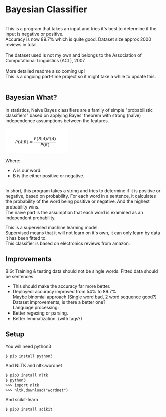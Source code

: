 # Bayesian Classifier
<br>
This is a program that takes an input and tries it's best to determine if the input is negative or positive.<br>
Accuracy is now 89.7% which is quite good. Dataset size approx 2000 reviews in total.<br>
<br>
The dataset used is not my own and belongs to the Association of Computational Linguistics (ACL), 2007<br>
<br>
More detailed readme also coming up!<br>
This is a ongoing part-time project so it might take a while to update this.<br>
<br>

## Bayesian What?
In statistics, Naive Bayes classifiers are a family of simple "probabilistic classifiers" based on applying Bayes' theorem with strong (naïve) independence assumptions between the features.<br>

<img src="assets/bayesian_equation.png" width="200" title="Bayes Theorem Equation">

Where:<br>
* A is our word.<br>
* B is the either positive or negative.<br><br>


In short, this program takes a string and tries to determine if it is positive or negative, based on probability. For each word in a sentence, it calculates the probability of the word being positive or negative. And the highest probability wins.<br>
The naive part is the assumption that each word is examined as an independent probability.<br>

This is a supervised machine learning model.<br>
Supervised means that it will not learn on it's own, it can only learn by data it has been fitted to.<br>
This classifier is based on electronics reviews from amazon.<br>

## Improvements
BIG: Training & testing data should not be single words. Fitted data should be sentences.<br>
* This should make the accuracy far more better.<br>
* Deployed: accuracy improved from 54% to 89.7%<br>
Maybe binomial approach (Single word bad, 2 word sequence good?)<br>
Dataset improvements, is there a better one?<br>
Language processing:<br>
* Better regexing or parsing.<br>
* Better lemmatization. (with tags?)<br>

## Setup
You will need python3
```
$ pip install python3
```

And NLTK and nltk.wordnet
```
$ pip3 install nltk
$ python3
>>> import nltk
>>> nltk.download("wordnet")
```

And scikit-learn
```
$ pip3 install scikit
```
